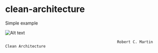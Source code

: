 # clean-architecture
Simple example


![Alt text](https://lh6.googleusercontent.com/i9ttdqVlKwZmYI5sBWniRP_zTqf_uVcMub1YvCAXiB-fLM5NgZlNboKICkG2ao6PyqTf6IsbfLN4XdDKl268=w1920-h866-rw)

                                                      Robert C. Martin Clean Architecture

